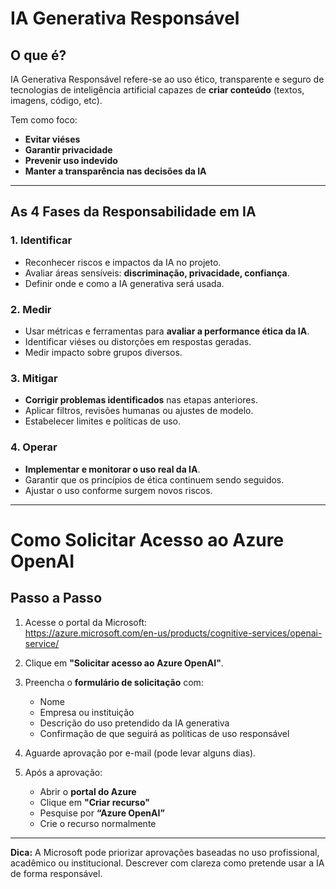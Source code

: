 #  IA Generativa Responsável

##  O que é?
IA Generativa Responsável refere-se ao uso ético, transparente e seguro de tecnologias de inteligência artificial capazes de **criar conteúdo** (textos, imagens, código, etc).

Tem como foco:
- **Evitar viéses**
- **Garantir privacidade**
- **Prevenir uso indevido**
- **Manter a transparência nas decisões da IA**

---

##  As 4 Fases da Responsabilidade em IA

### 1. Identificar
- Reconhecer riscos e impactos da IA no projeto.
- Avaliar áreas sensíveis: **discriminação, privacidade, confiança**.
- Definir onde e como a IA generativa será usada.

### 2. Medir
- Usar métricas e ferramentas para **avaliar a performance ética da IA**.
- Identificar viéses ou distorções em respostas geradas.
- Medir impacto sobre grupos diversos.

### 3. Mitigar
- **Corrigir problemas identificados** nas etapas anteriores.
- Aplicar filtros, revisões humanas ou ajustes de modelo.
- Estabelecer limites e políticas de uso.

### 4. Operar
- **Implementar e monitorar o uso real da IA**.
- Garantir que os princípios de ética continuem sendo seguidos.
- Ajustar o uso conforme surgem novos riscos.

---

#  Como Solicitar Acesso ao Azure OpenAI

## Passo a Passo

1. Acesse o portal da Microsoft:  
    https://azure.microsoft.com/en-us/products/cognitive-services/openai-service/

2. Clique em **"Solicitar acesso ao Azure OpenAI"**.

3. Preencha o **formulário de solicitação** com:
   - Nome
   - Empresa ou instituição
   - Descrição do uso pretendido da IA generativa
   - Confirmação de que seguirá as políticas de uso responsável

4. Aguarde aprovação por e-mail (pode levar alguns dias).

5. Após a aprovação:
   - Abrir o **portal do Azure**
   - Clique em **"Criar recurso"**
   - Pesquise por **“Azure OpenAI”**
   - Crie o recurso normalmente

---

 **Dica:** A Microsoft pode priorizar aprovações baseadas no uso profissional, acadêmico ou institucional. Descrever com clareza como pretende usar a IA de forma responsável.

